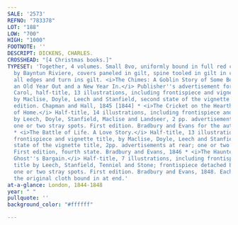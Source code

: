 ```yaml
---
SALE: '2573'
REFNO: "783378"
LOT: "188"
LOW: "700"
HIGH: "1000"
FOOTNOTE: ''
DESCRIPT: DICKENS, CHARLES.
CROSSHEAD: "[4 Christmas books.]"
TYPESET: 'Together, 4 volumes. Small 8vo, uniformly bound in full red crushed morocco
  by Bayntun Riviere, covers paneled in gilt, spine tooled in gilt in compartments,
  all edges and turn ins gilt. <i>The Chimes: A Goblin Story of Some Bells that Rang
  an Old Year Out and a New Year In.</i> Publisher''s advertisement for A Christmas
  Carol, half-title, 13 illustrations, including frontispiece and vignette title,
  by Maclise, Doyle, Leech and Stanfield, second state of the vignette title. First
  edition. Chapman and Hall, 1845 [1844] * <i>The Cricket on the Hearth. A Fairy Tale
  of Home.</i> Half-title, 14 illustrations, including frontispiece and vignette title,
  by Leech, Doyle, Stanfield, Maclise and Landseer, 2 pp. advertisements at rear;
  one or two stray spots. First edition. Bradbury and Evans for the author, 1846 [1845]
  * <i>The Battle of Life. A Love Story.</i> Half-title, 13 illustrations, including
  frontispiece and vignette title, by Maclise, Doyle, Leech and Stanfield, fourth
  state of the vignette title, 2pp. advertisements at rear; one or two stray spots.
  First edition, fourth state. Bradbury and Evans, 1846 * <i>The Haunted Man and the
  Ghost''s Bargain.</i> Half-title, 7 illustrations, including frontispiece and vignette
  title by Leech, Stanfield, Tenniel and Stone; frontispiece detached by present,
  one or two stray spots. First edition. Bradbury and Evans, 1848. Each title with
  the original cloth bound in at end.'
at-a-glance: London, 1844-1848
year: " "
pullquote: ''
background_color: "#ffffff"

---
```

